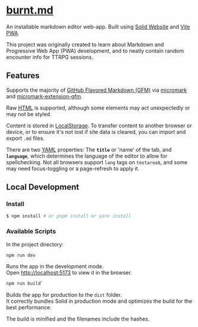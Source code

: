 # [burnt.md](https://burnt.md/)

An installable markdown editor web-app. Built using [Solid Website](https://solidjs.com) and [Vite PWA](https://vite-pwa-org.netlify.app/).

This project was originally created to learn about Markdown and Progressive Web App (PWA) development, and to neatly contain random encounter info for TTRPG sessions.

## Features

Supports the majority of [GitHub Flavored Markdown (GFM)](https://github.github.com/gfm/) via [micromark](https://github.com/micromark/micromark) and [micromark-extension-gfm](https://github.com/micromark/micromark-extension-gfm).

Raw [HTML](https://developer.mozilla.org/en-US/docs/Web/HTML) is supported, although some elements may act unexpectedly or may not be styled.

Content is stored in [LocalStorage](https://developer.mozilla.org/en-US/docs/Web/API/Window/localStorage). To transfer content to another browser or device, or to ensure it's not lost if site data is cleared, you can import and export `.md` files.

There are two [YAML](https://yaml.org/) properties: The **`title`** or 'name' of the tab, and **`language`**, which determines the language of the editor to allow for spellchecking. Not all browsers support `lang` tags on `textarea`s, and some may need focus-toggling or a page-refresh to apply it.

## Local Development

### Install

```bash
$ npm install # or pnpm install or yarn install
```

### Available Scripts

In the project directory:

```bash
npm run dev
```

Runs the app in the development mode.<br>
Open [http://localhost:5173](http://localhost:5173) to view it in the browser.

```bash
npm run build`
```

Builds the app for production to the `dist` folder.<br>
It correctly bundles Solid in production mode and optimizes the build for the best performance.

The build is minified and the filenames include the hashes.<br>
